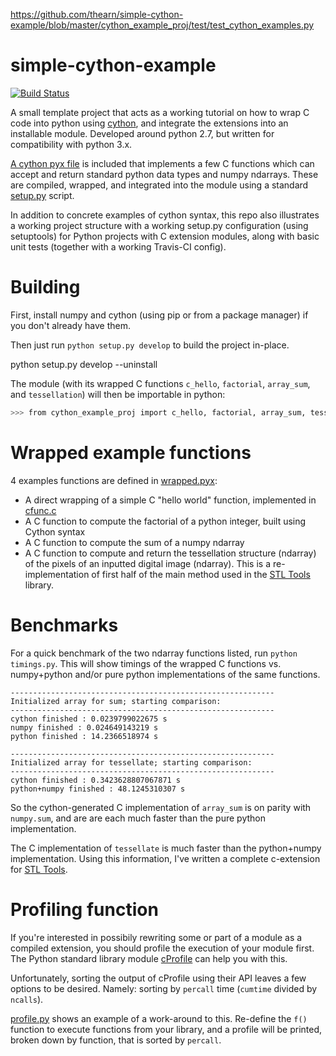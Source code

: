 https://github.com/thearn/simple-cython-example/blob/master/cython_example_proj/test/test_cython_examples.py


simple-cython-example
=======================
[![Build Status](https://travis-ci.org/thearn/simple-cython-example.png?branch=master)](https://travis-ci.org/thearn/simple-cython-example)

A small template project that acts as a working tutorial on how to wrap C
code into python using [cython](http://cython.org/), and integrate the
extensions into an installable module. Developed around python 2.7, but written for compatibility with python 3.x.

[A cython pyx file](cython_example_proj/wrapped.pyx) is included that implements a few C functions which can accept
and return standard
python data types and numpy ndarrays. These are compiled, wrapped, and
integrated into the module using a standard [setup.py](setup.py) script.

In addition to concrete examples of cython syntax, this repo also illustrates
a working project structure with a working setup.py configuration (using setuptools)
for Python projects with C extension modules, along with basic unit tests
(together with a working Travis-CI config).

# Building
First, install numpy and cython (using pip or from a package manager) if you
don't already have them.

Then just run `python setup.py develop` to build the project in-place.

python setup.py develop --uninstall


The module (with its wrapped C functions `c_hello`, `factorial`, `array_sum`,
and `tessellation`) will then be importable in python:
```bash
>>> from cython_example_proj import c_hello, factorial, array_sum, tessellation
```

# Wrapped example functions

4 examples functions are defined in
[wrapped.pyx](cython_example_proj/wrapped.pyx):

- A direct wrapping of a simple C "hello world" function, implemented in [cfunc.c](cython_example_proj/lib/cfunc.c)
- A C function to compute the factorial of a python integer, built using
    Cython syntax
- A C function to compute the sum of a numpy ndarray
- A C function to compute and return the tessellation structure (ndarray)
  of the pixels of an inputted digital image (ndarray). This is a re-implementation of first half of the main method used in the [STL Tools](https://github.com/thearn/stl_tools) library.

# Benchmarks

For a quick benchmark of the two ndarray functions listed, run
`python timings.py`. This will show timings of the wrapped C functions
vs. numpy+python and/or pure python implementations of the same functions.

```
-----------------------------------------------------------
Initialized array for sum; starting comparison:
-----------------------------------------------------------
cython finished : 0.0239799022675 s
numpy finished : 0.024649143219 s
python finished : 14.2366518974 s

-----------------------------------------------------------
Initialized array for tessellate; starting comparison:
-----------------------------------------------------------
cython finished : 0.3423628807067871 s
python+numpy finished : 48.1245310307 s

```

So the cython-generated C implementation of `array_sum` is on parity with `numpy.sum`, and are
are each much faster than the pure python implementation.

The C implementation of `tessellate` is much faster than the python+numpy implementation. Using this information,
I've written a complete c-extension for [STL Tools](https://github.com/thearn/stl_tools).

# Profiling function
If you're interested in possibily rewriting some or part of a module as a
compiled extension, you should profile the execution of your module first.
The Python standard library module [cProfile](http://docs.python.org/2/library/profile.html) can help you with this.

Unfortunately, sorting the output of cProfile using their API leaves a few options to be desired. Namely: sorting by `percall` time (`cumtime` divided by `ncalls`).

[profile.py](cython_example_proj/profile.py) shows an example of a work-around to this. Re-define the `f()` function to execute functions from your library,
and a profile will be printed, broken down by function, that is sorted by `percall`.


